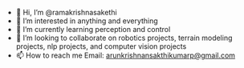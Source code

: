 - 👋 Hi, I’m @ramakrishnasakethi
- 👀 I’m interested in anything and everything
- 🌱 I’m currently learning perception and control
- 💞️ I’m looking to collaborate on robotics projects, terrain modeling projects, nlp projects, and computer vision projects
- 📫 How to reach me Email: arunkrishnansakthikumarp@gmail.com

<!---
ramakrishnasakethi/ramakrishnasakethi is a ✨ special ✨ repository because its `README.md` (this file) appears on your GitHub profile.
You can click the Preview link to take a look at your changes.
--->
